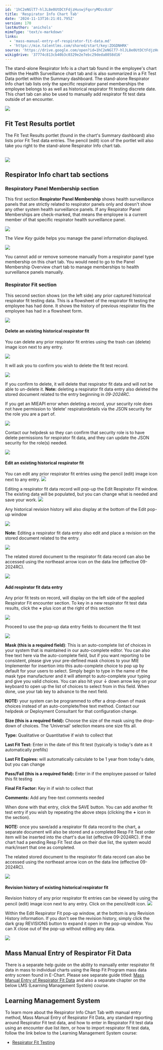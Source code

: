 ```yaml
---
id: '1hC2eNGlT7-hlJL8e0UtDCtFdjzHuswjFqxryMOzc8zU'
title: 'Respirator Info Chart Tab'
date: '2024-11-13T16:21:01.795Z'
version: 170
lastAuthor: 'anichols'
mimeType: 'text/x-markdown'
links:
  - 'mass-manual-entry-of-respirator-fit-data.md'
  - 'https://mie.talentlms.com/shared/start/key:ZOGDNHRK'
source: 'https://drive.google.com/open?id=1hC2eNGlT7-hlJL8e0UtDCtFdjzHuswjFqxryMOzc8zU'
wikigdrive: '37774c813cb40b3c0329e2e7ebc29deda8058d16'
---
```

The stand-alone Respirator Info is a chart tab found in the employee's chart within the Health Surveillance chart tab and is also summarized in a Fit Test Data portlet within the Summary dashboard.  The stand-alone Respirator Info chart tab lists only the specific respirator panel memberships the employee belongs to as well as historical respirator fit testing discrete date.  This chart tab can also be used to manually add respirator fit test data outside of an encounter.

![](../respirator-info-chart-tab.assets/1e591704af387e8a1579ddd130ce9461.png)

## Fit Test Results portlet

The Fit Test Results portlet (found in the chart's Summary dashboard) also lists prior Fit Test data entries. The pencil (edit) icon of the portlet will also take you right to the stand-alone Respirator Info chart tab.

## ![](../respirator-info-chart-tab.assets/f69d15cc411b8225c3c72dcfc3e48c00.png)

## Respirator Info chart tab sections

### Respiratory Panel Membership section

This first section **Respirator Panel Membership** shows health surveillance panels that are strictly related to respirator panels only and doesn't show any other system health surveillance panels.  If any Respirator Panel Memberships are check-marked, that means the employee is a current member of that specific respirator health surveillance panel.

![](../respirator-info-chart-tab.assets/2de94ec4ce05f9d260908c4bef957f97.png)

The *View Key* guide helps you manage the panel information displayed.

![](../respirator-info-chart-tab.assets/0a5f07bc26406640993216f26b9a1011.png)

You cannot add or remove someone manually from a respirator panel type membership on this chart tab.  You would need to go to the Panel Membership Overview chart tab to manage memberships to health surveillance panels manually.

### Respirator Fit section

This second section shows (on the left side) any prior captured historical respirator fit testing data. This is a flowsheet of the respirator fit testing the employee has had done. It shows the history of previous respirator fits the employee has had in a flowsheet form.

![](../respirator-info-chart-tab.assets/55f00290f532c2987e6ebd57b039ee3e.png)

#### Delete an existing historical respirator fit

You can delete any prior respirator fit entries using the trash can (delete) image icon next to any entry.

![](../respirator-info-chart-tab.assets/eeef9814f7169399b77d693eab2b655a.png)

It will ask you to confirm you wish to delete the fit test record.

![](../respirator-info-chart-tab.assets/08c7740e60b9e27f2bd406b355f7002c.png)

If you confirm to delete, it will delete that respirator fit data and will not be able to un-delete it.  **Note:** deleting a respirator fit data entry also deleted the stored document related to the entry beginning in *09-2024RC*.

If you get an MIEAPI error when deleting a record, your security role does not have permission to ‘delete' respiratordetails via the JSON security for the role you are a part of.

![](../respirator-info-chart-tab.assets/af32900e6b9ec3a84839d67080de8386.png)

Contact our helpdesk so they can confirm that security role is to have delete permissions for respirator fit data, and they can update the JSON security for the role(s) needed.

![](../respirator-info-chart-tab.assets/ae718858002c3445d1901f5708cd9547.png)

#### Edit an existing historical respirator fit

You can edit any prior respirator fit entries using the pencil (edit) image icon next to any entry.
![](../respirator-info-chart-tab.assets/bb08558aedcd18b9b20f00dfc6be2d02.png)

Editing a respirator fit data record will pop-up the Edit Respirator Fit window.  The existing data will be populated, but you can change what is needed and save your work.
![](../respirator-info-chart-tab.assets/823850716644249bcf7ace8b22fd1853.png)

Any historical revision history will also display at the bottom of the Edit pop-up window

![](../respirator-info-chart-tab.assets/2a55b09f4abd106b435b6baea18d6946.png)

**Note:** Editing a respirator fit data entry also edit and place a revision on the stored document related to the entry.

![](../respirator-info-chart-tab.assets/9aa1c3365717a3e7084c2980b9e06b08.png)

The related stored document to the respirator fit data record can also be accessed using the northeast arrow icon on the data line (effective 09-2024RC).

![](../respirator-info-chart-tab.assets/08cdde85151248b8d6bead84854e4170.png)

#### Add respirator fit data entry

Any prior fit tests on record, will display on the left side of the applied Respirator Fit encounter section.  To key in a new respirator fit test data results, click the **+** plus icon at the right of this section

![](../respirator-info-chart-tab.assets/b5ed45b8ddf514320a4b5033232f9b03.png)

Proceed to use the pop-up data entry fields to document the fit test

![](../respirator-info-chart-tab.assets/03776996d2d81acd61294e98560c5eda.png)

**Mask (this is a required field)**: This is an auto-complete list of choices in your system that is maintained in our auto-complete editor. You can also free text here via the auto-complete field, but if you want reporting to be consistent, please give your pre-defined mask choices to your MIE Implementer for insertion into this auto-complete choice to pop up by default for your users to select. Simply begin to type in the name of the mask type manufacturer and it will attempt to auto-complete your typing and give you valid choices. You can also hit your ↓ down arrow key on your keyboard to open up the list of choices to select from in this field. When done, use your tab key to advance to the next field.

**NOTE:** your system can be programmed to offer a drop-down of mask choices instead of an auto-complete/free text method. Contact our helpdesk or Deployment Consultant for that configuration change.

**Size (this is a required field):** Choose the size of the mask using the drop-down of choices. The ‘Universal' selection means one size fits all.

**Type:** Qualitative or Quantitative if wish to collect that

**Last Fit Test:** Enter in the date of this fit test (typically is today's date as it automatically prefills)

**Last Fit Expires:** will automatically calculate to be 1 year from today's date, but you can change

**Pass/Fail (this is a required field):** Enter in if the employee passed or failed this fit testing

**Final Fit Factor:** Key in if wish to collect that

**Comments:** Add any free-text comments needed

When done with that entry, click the SAVE button. You can add another fit test entry if you wish by repeating the above steps (clicking the **+** icon in the section).

**NOTE:** once you save/add a respirator fit data record to the chart, a separate document will also be stored and a completed Resp Fit Test order item will be inserted into the chart's due list (effective 09-2024RC).  If the chart had a pending Resp Fit Test due on their due list, the system would mark/insert that one as completed.

The related stored document to the respirator fit data record can also be accessed using the northeast arrow icon on the data line (effective 09-2024RC).

![](../respirator-info-chart-tab.assets/08cdde85151248b8d6bead84854e4170.png)

#### Revision history of existing historical respirator fit

Revision history of any prior respirator fit entries can be viewed by using the pencil (edit) image icon next to any entry.  Click on the pencil/edit icon.
![](../respirator-info-chart-tab.assets/bb08558aedcd18b9b20f00dfc6be2d02.png)

Within the Edit Respirator Fit pop-up window, at the bottom is any Revision History information.  If you don't see the revision history, simply click the dark gray REVISIONS button to expand it open in the pop-up window.  You can X close out of the pop-up without editing any data.

![](../respirator-info-chart-tab.assets/1b7c4c6e39bbb6dd1823901634a205fb.png)

## Mass Manual Entry of Respirator Fit Data

There is a separate help guide on the ability to manually enter respirator fit data in mass to individual charts using the Resp Fit Program mass data entry screen found in E-Chart.  Please see separate guide titled: [Mass Manual Entry of Respirator Fit Data](mass-manual-entry-of-respirator-fit-data.md) and also a separate chapter on the below LMS (Learning Management System) course.

## Learning Management System

To learn more about the Respirator Info Chart Tab with manual entry method, Mass Manual Entry of Respirator Fit Data, any standard reporting around Respirator Fit test data, and how to enter in Respirator Fit test data using an encounter due list item, or how to import respirator fit test data, follow the link below to the Learning Management System course:

* [Respirator Fit Testing](https://mie.talentlms.com/shared/start/key:ZOGDNHRK)
